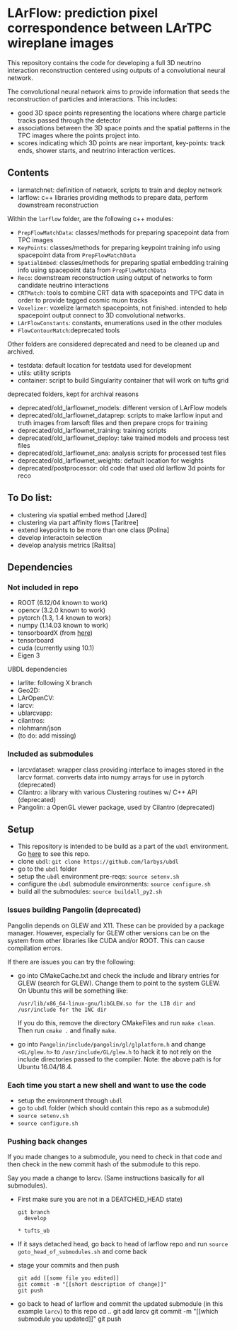 # LArFlow: prediction pixel correspondence between LArTPC wireplane images

This repository contains the code for developing a full 3D neutrino interaction
reconstruction centered using outputs of a convolutional neural network.

The convolutional neural network aims to provide information
that seeds the reconstruction of particles and interactions.
This includes:

* good 3D space points representing the locations where charge particle tracks passed
through the detector
* associations between the 3D space points and the spatial patterns in
the TPC images where the points project into.
* scores indicating which 3D points are near important, key-points:
  track ends, shower starts, and neutrino interaction vertices.

## Contents

* larmatchnet: definition of network, scripts to train and deploy network
* larflow: c++ libraries providing methods to prepare data, perform downstream reconstruction

Within the `larflow` folder, are the following c++ modules:
* `PrepFlowMatchData`: classes/methods for preparing spacepoint data from TPC images
* `KeyPoints`: classes/methods for preparing keypoint training info using spacepoint data from `PrepFlowMatchData`
* `SpatialEmbed`: classes/methods for preparing spatial embedding training info using spacepoint data from `PrepFlowMatchData`
* `Reco`: downstream reconstruction using output of networks to form candidate neutrino interactions
* `CRTMatch`: tools to combine CRT data with spacepoints and TPC data in order to provide tagged cosmic muon tracks
* `Voxelizer`: voxelize larmatch spacepoints, not finished. intended to help spacepoint output connect to 3D convolutional networks.
* `LArFlowConstants`: constants, enumerations used in the other modules
* `FlowContourMatch`:deprecated tools

Other folders are considered deprecated and need to be cleaned up and archived.

* testdata: default location for testdata used for development
* utils: utility scripts
* container: script to build Singularity container that will work on tufts grid

deprecated folders, kept for archival reasons

* deprecated/old_larflownet_models: different version of LArFlow models
* deprecated/old_larflownet_dataprep: scripts to make larflow input and truth images from larsoft files and then prepare crops for training
* deprecated/old_larflownet_training: training scripts
* deprecated/old_larflownet_deploy: take trained models and process test files
* deprecated/old_larflownet_ana: analysis scripts for processed test files
* deprecated/old_larflownet_weights: default location for weights
* deprecated/postprocessor: old code that used old larflow 3d points for reco


## To Do list:

* clustering via spatial embed method [Jared]
* clustering via part affinity flows  [Taritree]
* extend keypoints to be more than one class [Polina]
* develop interactoin selection
* develop analysis metrics [Ralitsa]

## Dependencies

### Not included in repo

* ROOT (6.12/04 known to work)
* opencv (3.2.0 known to work)
* pytorch (1.3, 1.4 known to work)
* numpy (1.14.03 known to work)
* tensorboardX (from [here](https://github.com/lanpa/tensorboard-pytorch))
* tensorboard
* cuda (currently using 10.1)
* Eigen 3

UBDL dependencies
* larlite: following X branch
* Geo2D:
* LArOpenCV:
* larcv:
* ublarcvapp:
* cilantros:
* nlohmann/json
* (to do: add missing)

### Included as submodules

* larcvdataset: wrapper class providing interface to images stored in the larcv format. converts data into numpy arrays for use in pytorch (deprecated)
* Cilantro: a library with various Clustering routines w/ C++ API (deprecated)
* Pangolin: a OpenGL viewer package, used by Cilantro (deprecated)

## Setup

* This repository is intended to be build as a part of the `ubdl` environment. Go [here](https://github.com/larbys/ubdl) to see this repo.
* clone `ubdl`: `git clone https://github.com/larbys/ubdl`
* go to the `ubdl` folder
* setup the `ubdl` environment pre-reqs: `source setenv.sh`
* configure the `ubdl` submodule environments: `source configure.sh`
* build all the submodules: `source buildall_py2.sh`


### Issues building Pangolin (deprecated)

Pangolin depends on GLEW and X11. These can be provided by a package manager.
However, especially for GLEW other versions can be on the system from other libraries like CUDA and/or ROOT.
This can cause compilation errors.

If there are issues you can try the following:

* go into CMakeCache.txt and check the include and library entries for GLEW (search for GLEW).
  Change them to point to the system GLEW. On Ubuntu this will be something like:


      /usr/lib/x86_64-linux-gnu/libGLEW.so for the LIB dir and /usr/include for the INC dir


  If you do this, remove the directory CMakeFiles and run `make clean`. Then run `cmake .` and finally `make`.
  
* go into `Pangolin/include/pangolin/gl/glplatform.h` and change `<GL/glew.h>` to `/usr/include/GL/glew.h` to hack it
  to not rely on the include directories passed to the compiler. Note: the above path is for Ubuntu 16.04/18.4.

### Each time you start a new shell and want to use the code

* setup the environment through `ubdl`
* go to `ubdl` folder (which should contain this repo as a submodule)
* `source setenv.sh`
* `source configure.sh`

### Pushing back changes

If you made changes to a submodule, you need to check in that code and then check in the new commit hash of the submodule to this repo.

Say you made a change to larcv. (Same instructions basically for all submodules).

* First make sure you are not in a DEATCHED_HEAD state)

      git branch
        develop
	`* tufts_ub`
	
* If it says detached head, go back to head of larflow repo and run `source goto_head_of_submodules.sh` and come back
* stage your commits and then push

      git add [[some file you edited]]
      git commit -m "[[short description of change]]"
      git push
* go back to head of larflow and commit the updated submodule (in this example `larcv`) to this repo
      cd ..
      git add larcv
      git commit -m "[[which submodule you updated]]"
      git push
